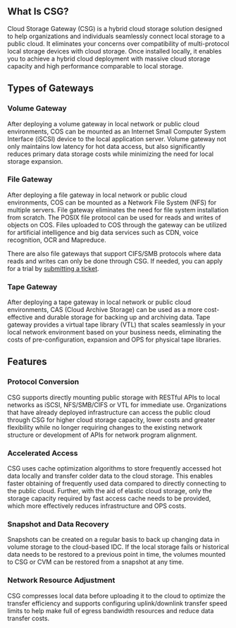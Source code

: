 ## What Is CSG?
Cloud Storage Gateway (CSG) is a hybrid cloud storage solution designed to help organizations and individuals seamlessly connect local storage to a public cloud. It eliminates your concerns over compatibility of multi-protocol local storage devices with cloud storage. Once installed locally, it enables you to achieve a hybrid cloud deployment with massive cloud storage capacity and high performance comparable to local storage.

## Types of Gateways
### Volume Gateway
After deploying a volume gateway in local network or public cloud environments, COS can be mounted as an Internet Small Computer System Interface (iSCSI) device to the local application server. Volume gateway not only maintains low latency for hot data access, but also significantly reduces primary data storage costs while minimizing the need for local storage expansion.

### File Gateway
After deploying a file gateway in local network or public cloud environments, COS can be mounted as a Network File System (NFS) for multiple servers. File gateway eliminates the need for file system installation from scratch. The POSIX file protocol can be used for reads and writes of objects on COS. Files uploaded to COS through the gateway can be utilized for artificial intelligence and big data services such as CDN, voice recognition, OCR and Mapreduce.

There are also file gateways that support CIFS/SMB protocols where data reads and writes can only be done through CSG. If needed, you can apply for a trial by [submitting a ticket](https://console.cloud.tencent.com/workorder/category).

### Tape Gateway
After deploying a tape gateway in local network or public cloud environments, CAS (Cloud Archive Storage) can be used as a more cost-effective and durable storage for backing up and archiving data. Tape gateway provides a virtual tape library (VTL) that scales seamlessly in your local network environment based on your business needs, eliminating the costs of pre-configuration, expansion and OPS for physical tape libraries.


## Features
### Protocol Conversion
CSG supports directly mounting public storage with RESTful APIs to local networks as iSCSI, NFS/SMB/CIFS or VTL for immediate use. Organizations that have already deployed infrastructure can access the public cloud through CSG for higher cloud storage capacity, lower costs and greater flexibility while no longer requiring changes to the existing network structure or development of APIs for network program alignment.

### Accelerated Access
CSG uses cache optimization algorithms to store frequently accessed hot data locally and transfer colder data to the cloud storage. This enables faster obtaining of frequently used data compared to directly connecting to the public cloud. Further, with the aid of elastic cloud storage, only the storage capacity required by fast access cache needs to be provided, which more effectively reduces infrastructure and OPS costs.

### Snapshot and Data Recovery
Snapshots can be created on a regular basis to back up changing data in volume storage to the cloud-based IDC. If the local storage fails or historical data needs to be restored to a previous point in time, the volumes mounted to CSG or CVM can be restored from a snapshot at any time.

### Network Resource Adjustment
CSG compresses local data before uploading it to the cloud to optimize the transfer efficiency and supports configuring uplink/downlink transfer speed limits to help make full of egress bandwidth resources and reduce data transfer costs.


